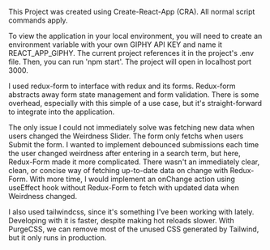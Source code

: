 This Project was created using Create-React-App (CRA). All normal script commands apply.

To view the application in your local environment, you will need to create an environment variable with your own GIPHY API KEY and name it REACT_APP_GIPHY. The current project references it in the project's .env file. Then, you can run 'npm start'. The project will open in localhost port 3000.

I used redux-form to interface with redux and its forms. Redux-form abstracts away form state management and form validation. There is some overhead, especially with this simple of a use case, but it's straight-forward to integrate into the application.

The only issue I could not immediately solve was fetching new data when users changed the Weirdness Slider. The form only fetchs when users Submit the form. I wanted to implement debounced submissions each time the user changed weirdness after entering in a search term, but here, Redux-Form made it more complicated. There wasn't an immediately clear, clean, or concise way of fetching up-to-date data on change with Redux-Form. With more time, I would implement an onChange action using useEffect hook without Redux-Form to fetch with updated data when Weirdness changed.

I also used tailwindcss, since it's something I've been working with lately. Developing with it is faster, despite making hot reloads slower. With PurgeCSS, we can remove most of the unused CSS generated by Tailwind, but it only runs in production.